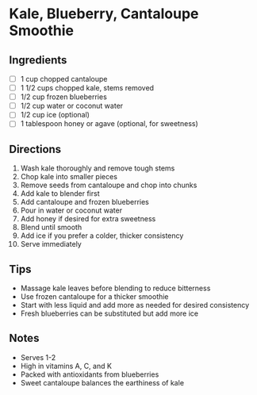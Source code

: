 # Kale, Blueberry, Cantaloupe Smoothie

## Ingredients
- [ ] 1 cup chopped cantaloupe
- [ ] 1 1/2 cups chopped kale, stems removed
- [ ] 1/2 cup frozen blueberries
- [ ] 1/2 cup water or coconut water
- [ ] 1/2 cup ice (optional)
- [ ] 1 tablespoon honey or agave (optional, for sweetness)

## Directions
1. Wash kale thoroughly and remove tough stems
2. Chop kale into smaller pieces
3. Remove seeds from cantaloupe and chop into chunks
4. Add kale to blender first
5. Add cantaloupe and frozen blueberries
6. Pour in water or coconut water
7. Add honey if desired for extra sweetness
8. Blend until smooth
9. Add ice if you prefer a colder, thicker consistency
10. Serve immediately

## Tips
- Massage kale leaves before blending to reduce bitterness
- Use frozen cantaloupe for a thicker smoothie
- Start with less liquid and add more as needed for desired consistency
- Fresh blueberries can be substituted but add more ice

## Notes
- Serves 1-2
- High in vitamins A, C, and K
- Packed with antioxidants from blueberries
- Sweet cantaloupe balances the earthiness of kale
